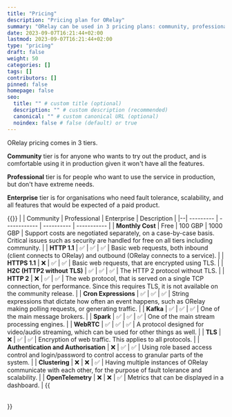 ```yaml
---
title: "Pricing"
description: "Pricing plan for ORelay"
summary: "ORelay can be used in 3 pricing plans: community, professional, and enterprise."
date: 2023-09-07T16:21:44+02:00
lastmod: 2023-09-07T16:21:44+02:00
type: "pricing"
draft: false
weight: 50
categories: []
tags: []
contributors: []
pinned: false
homepage: false
seo:
  title: "" # custom title (optional)
  description: "" # custom description (recommended)
  canonical: "" # custom canonical URL (optional)
  noindex: false # false (default) or true
---
```


ORelay pricing comes in 3 tiers.

**Community** tier is for anyone who wants to try out the product, and is comfortable using it in production given it won't have all the features.

**Professional** tier is for people who want to use the service in production, but don't have extreme needs.

**Enterprise** tier is for organisations who need fault tolerance, scalability, and all features that would be expected of a paid product.

{{<table>}}
|  | Community | Professional | Enterprise | Description |
|--| --------- | ------------ | ---------- | ----------- |
| **Monthly Cost** | Free | 100 GBP | 1000 GBP | Support costs are negotiated separately, on a case-by-case basis. Critical issues such as security are handled for free on all tiers including community. |
| **HTTP 1.1** | ✅ | ✅ | ✅ | Basic web requests, both inbound (client connects to ORelay) and outbound (ORelay connects to a service). |
| **HTTPS 1.1** | ❌ | ✅ | ✅ | Basic web requests, that are encrypted using TLS. |
| **H2C (HTTP2 without TLS)** | ✅ | ✅ | ✅ | The HTTP 2 protocol without TLS. |
| **HTTP 2** | ❌ | ✅ | ✅ | The web protocol, that is served on a single TCP connection, for performance. Since this requires TLS, it is not available on the community release. |
| **Cron Expressions** | ✅ | ✅ | ✅ | String expressions that dictate how often an event happens, such as ORelay making polling requests, or generating traffic. |
| **Kafka** | ✅ | ✅ | ✅ | One of the main message brokers. |
| **Spark** | ✅ | ✅ | ✅ | One of the main stream processing engines. |
| **WebRTC** | ✅ | ✅ | ✅ | A protocol designed for video/audio streaming, which can be used for other things as well. |
| **TLS** | ❌ | ✅ | ✅ | Encryption of web traffic. This applies to all protocols. |
| **Authentication and Authorisation** | ❌ | ✅ | ✅ | Using role based access control and login/password to control access to granular parts of the system. |
| **Clustering** | ❌ | ❌ | ✅ | Having multiple instances of ORelay communicate with each other, for the purpose of fault tolerance and scalability. |
| **OpenTelemetry** | ❌ | ❌ | ✅ | Metrics that can be displayed in a dashboard. |
{{</table>}}
